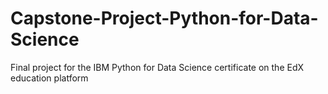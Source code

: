 # Capstone-Project-Python-for-Data-Science
Final project for the IBM Python for Data Science certificate on the EdX education platform
